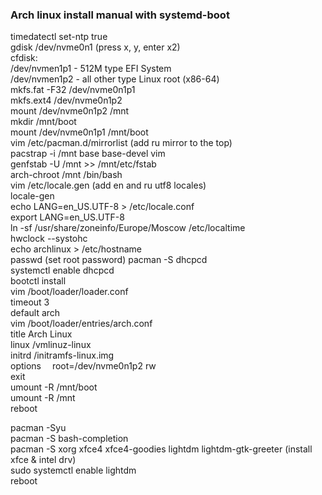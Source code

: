 ### Arch linux install manual with systemd-boot  
timedatectl set-ntp true  
gdisk /dev/nvme0n1 (press x, y, enter x2)  
cfdisk:  
   /dev/nvmen1p1 - 512M type EFI System  
   /dev/nvmen1p2 - all other type Linux root (x86-64)  
mkfs.fat -F32 /dev/nvme0n1p1  
mkfs.ext4 /dev/nvme0n1p2  
mount /dev/nvme0n1p2 /mnt  
mkdir /mnt/boot  
mount /dev/nvme0n1p1 /mnt/boot  
vim /etc/pacman.d/mirrorlist   (add ru mirror to the top)  
pacstrap -i /mnt base base-devel vim  
genfstab -U /mnt >> /mnt/etc/fstab   
arch-chroot /mnt /bin/bash  
vim /etc/locale.gen  (add en and ru utf8 locales)  
locale-gen  
echo LANG=en_US.UTF-8 > /etc/locale.conf  
export LANG=en_US.UTF-8  
ln -sf /usr/share/zoneinfo/Europe/Moscow /etc/localtime  
hwclock --systohc  
echo archlinux > /etc/hostname  
passwd   (set root password) 
pacman -S dhcpcd  
systemctl enable dhcpcd  
bootctl install  
vim /boot/loader/loader.conf  
   timeout 3  
   default arch  
vim /boot/loader/entries/arch.conf  
   title Arch Linux  
   linux /vmlinuz-linux  
   initrd /initramfs-linux.img  
   options  root=/dev/nvme0n1p2 rw  
exit  
umount -R /mnt/boot  
umount -R /mnt  
reboot  

pacman -Syu  
pacman -S bash-completion  
pacman -S xorg xfce4 xfce4-goodies lightdm lightdm-gtk-greeter  (install xfce & intel drv)  
sudo systemctl enable lightdm  
reboot  

